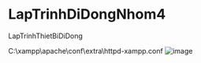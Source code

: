 # LapTrinhDiDongNhom4
LapTrinhThietBiDiDong



C:\xampp\apache\conf\extra\httpd-xampp.conf
![image](https://github.com/user-attachments/assets/51e5e123-beef-4718-ac19-430ec4ff7d91)
